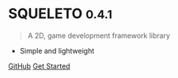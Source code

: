 <!-- _coverpage.md -->

# SQUELETO <small>0.4.1</small>

> A 2D, game development framework library

- Simple and lightweight

[GitHub](https://github.com/jyoung4242/Squeleto/)
[Get Started](#welcome-to-squeleto)
